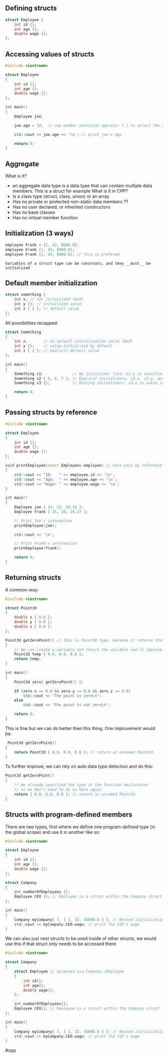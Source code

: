 ## Defining structs

```cpp
struct Employee {
	int id {};
	int age {};
	double wage {};
};
```

## Accessing values of structs

```cpp
#include <iostream>

struct Employee
{
    int id {};
    int age {};
    double wage {};
};

int main()
{
    Employee joe;

    joe.age = 32;  // use member selection operator (.) to select the age member of variable joe

    std::cout << joe.age << '\n'; // print joe's age

    return 0;
}
```

## Aggregate

What is it?
- an aggregate data type is a data type that can contain multiple data members. This is a struct for example
What is it in CPP?
- Is a class type (struct, class, union) or an array
- Has no private or protected non-static data members ??
- Has no user declared, or inherited constructors
- Has no base classes
- Has no virtual member function

## Initialization (3 ways)
```cpp
employee Frank = {1, 43, 8000.0};
employee Frank (1, 43, 8000.0);
employee Frank {1, 43, 8000.0}; // this is prefered
```

```ad-info
Variables of a struct type can be constnats, and they __must__ be initialized
```

## Default member initialization 

```cpp
struct something {
	int x; // not initailized (bad)
	int y {}; // initailized value
	int z { 2 }; // default value
};
```

All possibilities recapped:
```cpp
struct Something
{
    int x;       // no default initialization value (bad)
    int y {};    // value-initialized by default
    int z { 2 }; // explicit default value
};

int main()
{
    Something s1;             // No initializer list: s1.x is uninitialized, s1.y and s1.z use defaults
    Something s2 { 5, 6, 7 }; // Explicit initializers: s2.x, s2.y, and s2.z use explicit values (no default values are used)
    Something s3 {};          // Missing initializers: s3.x is value initialized, s3.y and s3.z use defaults

    return 0;
}
```

## Passing structs by reference

```cpp
#include <iostream>

struct Employee
{
    int id {};
    int age {};
    double wage {};
};

void printEmployee(const Employee& employee) // note pass by reference here
{
    std::cout << "ID:   " << employee.id << '\n';
    std::cout << "Age:  " << employee.age << '\n';
    std::cout << "Wage: " << employee.wage << '\n';
}

int main()
{
    Employee joe { 14, 32, 24.15 };
    Employee frank { 15, 28, 18.27 };

    // Print Joe's information
    printEmployee(joe);

    std::cout << '\n';

    // Print Frank's information
    printEmployee(frank);

    return 0;
}
```

## Returning structs

A common way:
```cpp
#include <iostream>

struct Point3d
{
    double x { 0.0 };
    double y { 0.0 };
    double z { 0.0 };
};

Point3d getZeroPoint() // this is Point3D type, because it returns that!
{
    // We can create a variable and return the variable (we'll improve this below)
    Point3d temp { 0.0, 0.0, 0.0 };
    return temp;
}

int main()
{
    Point3d zero{ getZeroPoint() };

    if (zero.x == 0.0 && zero.y == 0.0 && zero.z == 0.0)
        std::cout << "The point is zero\n";
    else
        std::cout << "The point is not zero\n";

    return 0;
}
```

 This is fine but we can do better then this thing.
 One improvement would be:
```cpp
 Point3d getZeroPoint()
{
    return Point3d { 0.0, 0.0, 0.0 }; // return an unnamed Point3d
}
```

To further improve, we can rely on auto data type detection and do this:
```cpp
Point3d getZeroPoint()
{
    // We already specified the type at the function declaration
    // so we don't need to do so here again
    return { 0.0, 0.0, 0.0 }; // return an unnamed Point3d
}
```

## Structs with program-defined members

There are two types, first where we define one program-defined type (in the global scope) and use it in another like so:

```cpp
#include <iostream>

struct Employee
{
    int id {};
    int age {};
    double wage {};
};

struct Company
{
    int numberOfEmployees {};
    Employee CEO {}; // Employee is a struct within the Company struct
};

int main()
{
    Company myCompany{ 7, { 1, 32, 55000.0 } }; // Nested initialization list to initialize Employee
    std::cout << myCompany.CEO.wage; // print the CEO's wage
}
```

We can also just nest structs to be used inside of other structs, we would use this if that struct only needs to be accessed there

```cpp
#include <iostream>

struct Company
{
    struct Employee // accessed via Company::Employee
    {
        int id{};
        int age{};
        double wage{};
    };

    int numberOfEmployees{};
    Employee CEO{}; // Employee is a struct within the Company struct
};

int main()
{
    Company myCompany{ 7, { 1, 32, 55000.0 } }; // Nested initialization list to initialize Employee
    std::cout << myCompany.CEO.wage; // print the CEO's wage
}
```

#cpp